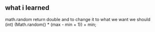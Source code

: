 ## what i learned
math.random return double and to change it to what we want we should
 (int) (Math.random() * (max - min + 1)) + min;